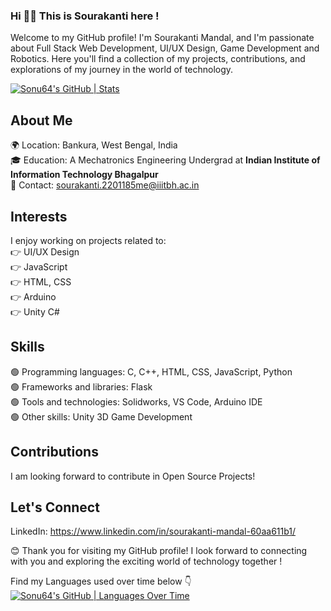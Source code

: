 ### Hi 👋👋  This is Sourakanti here !
Welcome to my GitHub profile! I'm Sourakanti Mandal, and I'm passionate about Full Stack Web Development, UI/UX Design, Game Development and Robotics. Here you'll find a collection of my projects, contributions, and explorations of my journey in the world of technology.

[![Sonu64's GitHub | Stats](https://stats.quine.sh/Sonu64/github?theme=dark)](https://quine.sh)

## About Me
🌍 Location: Bankura, West Bengal, India  
🎓 Education: A  Mechatronics Engineering Undergrad at __Indian Institute of Information Technology Bhagalpur__   
📧 Contact: sourakanti.2201185me@iiitbh.ac.in  

## Interests  
I enjoy working on projects related to:  
👉 UI/UX Design  
👉 JavaScript  
👉 HTML, CSS  
👉 Arduino  
👉 Unity C#  

## Skills
🟢 Programming languages: C, C++, HTML, CSS, JavaScript, Python   
🟢 Frameworks and libraries: Flask   
🟢 Tools and technologies: Solidworks, VS Code, Arduino IDE      
🟢 Other skills: Unity 3D Game Development 


## Contributions
I am looking forward to contribute in Open Source Projects!   

## Let's Connect
LinkedIn: https://www.linkedin.com/in/sourakanti-mandal-60aa611b1/   



😊 Thank you for visiting my GitHub profile! I look forward to connecting with you and exploring the exciting world of technology together !   



Find my Languages used over time below 👇   
[![Sonu64's GitHub | Languages Over Time](https://stats.quine.sh/Sonu64/languages-over-time?theme=dark)](https://quine.sh)


